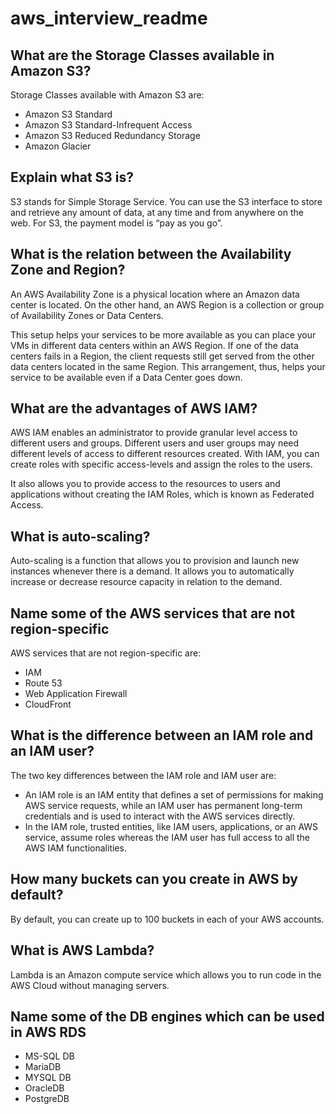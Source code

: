 # aws_interview_readme

## What are the Storage Classes available in Amazon S3?
Storage Classes available with Amazon S3 are:

* Amazon S3 Standard
* Amazon S3 Standard-Infrequent Access
* Amazon S3 Reduced Redundancy Storage
* Amazon Glacier

## Explain what S3 is?
S3 stands for Simple Storage Service. You can use the S3 interface to store and retrieve any amount of data, at any time and from anywhere on the web. For S3, the payment model is “pay as you go”.

## What is the relation between the Availability Zone and Region?
An AWS Availability Zone is a physical location where an Amazon data center is located. On the other hand, an AWS Region is a collection or group of Availability Zones or Data Centers. 

This setup helps your services to be more available as you can place your VMs in different data centers within an AWS Region. If one of the data centers fails in a Region, the client requests still get served from the other data centers located in the same Region. This arrangement, thus, helps your service to be available even if a Data Center goes down.

## What are the advantages of AWS IAM?
AWS IAM enables an administrator to provide granular level access to different users and groups. Different users and user groups may need different levels of access to different resources created. With IAM, you can create roles with specific access-levels and assign the roles to the users. 

It also allows you to provide access to the resources to users and applications without creating the IAM Roles, which is known as Federated Access.

## What is auto-scaling?
Auto-scaling is a function that allows you to provision and launch new instances whenever there is a demand. It allows you to automatically increase or decrease resource capacity in relation to the demand.

## Name some of the AWS services that are not region-specific
AWS services that are not region-specific are:

* IAM
* Route 53
* Web Application Firewall 
* CloudFront

## What is the difference between an IAM role and an IAM user?
The two key differences between the IAM role and IAM user are:

* An IAM role is an IAM entity that defines a set of permissions for making AWS service requests, while an IAM user has permanent long-term credentials and is used to interact with the AWS services directly.  
* In the IAM role, trusted entities, like IAM users, applications, or an AWS service, assume roles whereas the IAM user has full access to all the AWS IAM functionalities.

## How many buckets can you create in AWS by default?
By default, you can create up to 100 buckets in each of your AWS accounts.

## What is AWS Lambda?
Lambda is an Amazon compute service which allows you to run code in the  AWS Cloud without managing servers.

## Name some of the DB engines which can be used in AWS RDS
* MS-SQL DB
* MariaDB
* MYSQL DB
* OracleDB
* PostgreDB

